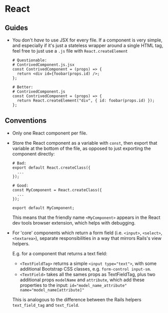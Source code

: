 # React

## Guides

-   You don't *have* to use JSX for every file. If a component is very simple,
    and especially if it's just a stateless wrapper around a single HTML tag,
    feel free to just use a `.js` file with `React.createElement`

        # Questionable:
        # ContrivedComponent.js.jsx
        const ContrivedComponent = (props) => {
          return <div id={foobar(props.id) />;
        };

        # Better:
        # ContrivedComponent.js
        const ContrivedComponent = (props) => {
          return React.createElement("div", { id: foobar(props.id) });
        };

## Conventions

-   Only one React component per file.

-   Store the React component as a variable with `const`, then export that
    variable at the bottom of the file, as opposed to just exporting the
    component directly:

        # Bad:
        export default React.createClass({
          ...
        });

        # Good:
        const MyComponent = React.createClass({
          ...
        });

        export default MyComponent;

    This means that the friendly name `<MyComponent>` appears in the React dev
    tools browser extension, which helps with debugging.

-   For 'core' components which return a form field (i.e. `<input>`, `<select>`,
    `<textarea>`), separate responsibilities in a way that mirrors Rails's
    view helpers.

    E.g. for a component that returns a text field:

    - `<TextFieldTag>` returns a simple `<input type="text">`, with some
      additional Bootstrap CSS classes, e.g. `form-control input-sm`.
    - `<TextField>` takes all the sames props as TextFieldTag, plus two
      additional props `modelName` and `attribute`, which add these properties
      to the input: `id="model_name_attribute" name="model_name[attribute]"`

    This is analogous to the difference between the Rails helpers
    `text_field_tag` and `text_field`.
